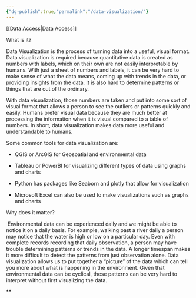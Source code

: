 ```yaml
---
{"dg-publish":true,"permalink":"/data-visualization/"}
---
```


[[Data Access\|Data Access]]

What is it? 

Data Visualization is the process of turning data into a useful, visual format. Data visualization is required because quantitative data is created as numbers with labels, which on their own are not easily interpretable by humans. With just a sheet of numbers and labels, it can be very hard to make sense of what the data means, coming up with trends in the data, or providing insights from the data. It is also hard to determine patterns or things that are out of the ordinary. 

  

With data visualization, those numbers are taken and put into some sort of visual format that allows a person to see the outliers or patterns quickly and easily. Humans prefer visual data because they are much better at processing the information when it is visual compared to a table of numbers. In short, data visualization makes data more useful and understandable to humans.

  

Some common tools for data visualization are:

- QGIS or ArcGIS for Geospatial and environmental data
    
- Tableau or PowerBI for visualizing different types of data using graphs and charts
    
- Python has packages like Seaborn and plotly that allow for visualization
    
- Microsoft Excel can also be used to make visualizations such as graphs and charts
    

  
Why does it matter?  

 Environmental data can be experienced daily and we might be able to notice it on a daily basis. For example, walking past a river daily a person may notice that the water is high or low on a particular day. Even with complete records recording that daily observation, a person may have trouble determining patterns or trends in the data. A longer timespan makes it more difficult to detect the patterns from just observation alone. Data visualization allows us to put together a “picture” of the data which can tell you more about what is happening in the environment. Given that environmental data can be cyclical, these patterns can be very hard to interpret without first visualizing the data.

**